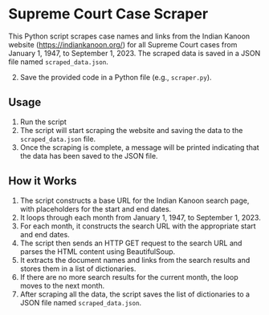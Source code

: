 # Supreme Court Case Scraper

This Python script scrapes case names and links from the Indian Kanoon website (https://indiankanoon.org/) for all Supreme Court cases from January 1, 1947, to September 1, 2023. The scraped data is saved in a JSON file named `scraped_data.json`.

2. Save the provided code in a Python file (e.g., `scraper.py`).

## Usage

1. Run the script
2. The script will start scraping the website and saving the data to the `scraped_data.json` file.
3. Once the scraping is complete, a message will be printed indicating that the data has been saved to the JSON file.

## How it Works

1. The script constructs a base URL for the Indian Kanoon search page, with placeholders for the start and end dates.
2. It loops through each month from January 1, 1947, to September 1, 2023.
3. For each month, it constructs the search URL with the appropriate start and end dates.
4. The script then sends an HTTP GET request to the search URL and parses the HTML content using BeautifulSoup.
5. It extracts the document names and links from the search results and stores them in a list of dictionaries.
6. If there are no more search results for the current month, the loop moves to the next month.
7. After scraping all the data, the script saves the list of dictionaries to a JSON file named `scraped_data.json`.
